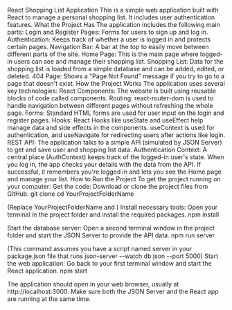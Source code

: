 React Shopping List Application
This is a simple web application built with React to manage a personal shopping list. It includes user authentication features.
What the Project Has
The application includes the following main parts:
Login and Register Pages: Forms for users to sign up and log in.
Authentication: Keeps track of whether a user is logged in and protects certain pages.
Navigation Bar: A bar at the top to easily move between different parts of the site.
Home Page: This is the main page where logged-in users can see and manage their shopping list.
Shopping List: Data for the shopping list is loaded from a simple database and can be added, edited, or deleted.
404 Page: Shows a "Page Not Found" message if you try to go to a page that doesn't exist.
How the Project Works
The application uses several key technologies:
React Components: The website is built using reusable blocks of code called components.
Routing: react-router-dom is used to handle navigation between different pages without refreshing the whole page.
Forms: Standard HTML forms are used for user input on the login and register pages.
Hooks: React Hooks like useState and useEffect help manage data and side effects in the components. useContext is used for authentication, and useNavigate for redirecting users after actions like login.
REST API: The application talks to a simple API (simulated by JSON Server) to get and save user and shopping list data.
Authentication Context: A central place (AuthContext) keeps track of the logged-in user's state.
When you log in, the app checks your details with the data from the API. If successful, it remembers you're logged in and lets you see the Home page and manage your list.
How to Run the Project
To get the project running on your computer:
Get the code: Download or clone the project files from GitHub.
git clone <Your GitHub Repository URL>
cd YourProjectFolderName

(Replace YourProjectFolderName and <Your GitHub Repository URL>)
Install necessary tools: Open your terminal in the project folder and install the required packages.
npm install


Start the database server: Open a second terminal window in the project folder and start the JSON Server to provide the API data.
npm run server

(This command assumes you have a script named server in your package.json file that runs json-server --watch db.json --port 5000)
Start the web application: Go back to your first terminal window and start the React application.
npm start


The application should open in your web browser, usually at http://localhost:3000. Make sure both the JSON Server and the React app are running at the same time.

